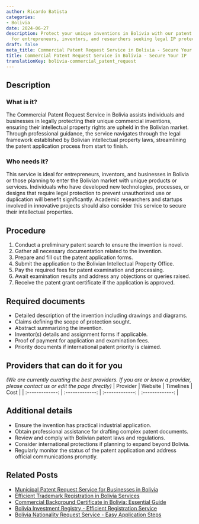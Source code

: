 ```yaml
---
author: Ricardo Batista
categories:
- Bolivia
date: 2024-06-27
description: Protect your unique inventions in Bolivia with our patent service. Ideal
  for entrepreneurs, inventors, and researchers seeking legal IP protection.
draft: false
meta_title: Commercial Patent Request Service in Bolivia - Secure Your IP
title: Commercial Patent Request Service in Bolivia - Secure Your IP
translationKey: bolivia-commercial_patent_request
---
```



## Description
### What is it?
The Commercial Patent Request Service in Bolivia assists individuals and businesses in legally protecting their unique commercial inventions, ensuring their intellectual property rights are upheld in the Bolivian market. Through professional guidance, the service navigates through the legal framework established by Bolivian intellectual property laws, streamlining the patent application process from start to finish.

### Who needs it?
This service is ideal for entrepreneurs, inventors, and businesses in Bolivia or those planning to enter the Bolivian market with unique products or services. Individuals who have developed new technologies, processes, or designs that require legal protection to prevent unauthorized use or duplication will benefit significantly. Academic researchers and startups involved in innovative projects should also consider this service to secure their intellectual properties.

## Procedure

1. Conduct a preliminary patent search to ensure the invention is novel.
2. Gather all necessary documentation related to the invention.
3. Prepare and fill out the patent application forms.
4. Submit the application to the Bolivian Intellectual Property Office.
5. Pay the required fees for patent examination and processing.
6. Await examination results and address any objections or queries raised.
7. Receive the patent grant certificate if the application is approved.


## Required documents

- Detailed description of the invention including drawings and diagrams.
- Claims defining the scope of protection sought.
- Abstract summarizing the invention.
- Inventor(s) details and assignment forms if applicable.
- Proof of payment for application and examination fees.
- Priority documents if international patent priority is claimed.


## Providers that can do it for you
_(We are currently curating the best providers. If you are or know a provider, please contact us or edit the page directly)_
| Provider        |     Website     |     Timelines    |       Cost      |
| :-------------: | :-------------: |  :-------------: | :-------------: |

## Additional details

- Ensure the invention has practical industrial application.
- Obtain professional assistance for drafting complex patent documents.
- Review and comply with Bolivian patent laws and regulations.
- Consider international protections if planning to expand beyond Bolivia.
- Regularly monitor the status of the patent application and address official communications promptly.




## Related Posts

- [Municipal Patent Request Service for Businesses in Bolivia](https://tramitit.com/guides/bolivia/municipal_patent_request/)
- [Efficient Trademark Registration in Bolivia Services](https://tramitit.com/guides/bolivia/trademark_registration/)
- [Commercial Background Certificate in Bolivia: Essential Guide](https://tramitit.com/guides/bolivia/commercial_background_certificate/)
- [Bolivia Investment Registry - Efficient Registration Service](https://tramitit.com/guides/bolivia/investment_registry_registration/)
- [Bolivia Nationality Request Service - Easy Application Steps](https://tramitit.com/guides/bolivia/nationality_request/)
